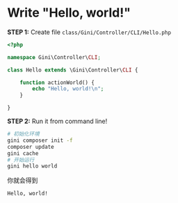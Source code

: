 # Write "Hello, world!"

**STEP 1:** Create file `class/Gini/Controller/CLI/Hello.php`

```php
<?php

namespace Gini\Controller\CLI;

class Hello extends \Gini\Controller\CLI {

    function actionWorld() {
        echo "Hello, world!\n";
    }

}
```

**STEP 2:** Run it from command line!

```bash
# 初始化环境
gini composer init -f
composer update
gini cache
# 开始运行
gini hello world
```

你就会得到

```bash
Hello, world!
```



